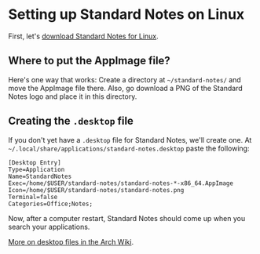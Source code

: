 # Setting up Standard Notes on Linux

First, let's [download Standard Notes for Linux](https://standardnotes.org/).

## Where to put the AppImage file? 

Here's one way that works: Create a directory at `~/standard-notes/` and move the AppImage file there. Also, go download a PNG of the Standard Notes logo and place it in this directory. 

## Creating the `.desktop` file

If you don't yet have a `.desktop` file for Standard Notes, we'll create one. At `~/.local/share/applications/standard-notes.desktop` paste the following:

```
[Desktop Entry]
Type=Application
Name=StandardNotes
Exec=/home/$USER/standard-notes/standard-notes-*-x86_64.AppImage 
Icon=/home/$USER/standard-notes/standard-notes.png
Terminal=false
Categories=Office;Notes;
```

Now, after a computer restart, Standard Notes should come up when you search your applications.

[More on desktop files in the Arch Wiki](https://wiki.archlinux.org/index.php/desktop_entries).
